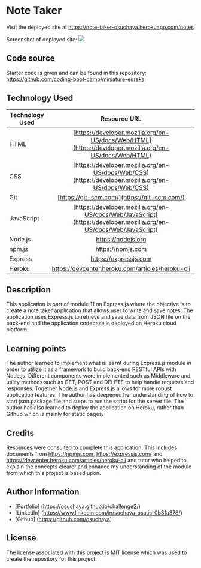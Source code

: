 # Note Taker
Visit the deployed site at https://note-taker-osuchaya.herokuapp.com/notes

Screenshot of deployed site:
![](../Screenshot%202023-04-27%20at%2010.13.29%20PM.png)
## Code source
Starter code is given and can be found in this repository: 
https://github.com/coding-boot-camp/miniature-eureka

## Technology Used
| Technology Used         | Resource URL           | 
| ------------- |:-------------:| 
| HTML    | [https://developer.mozilla.org/en-US/docs/Web/HTML](https://developer.mozilla.org/en-US/docs/Web/HTML) | 
| CSS     | [https://developer.mozilla.org/en-US/docs/Web/CSS](https://developer.mozilla.org/en-US/docs/Web/CSS)      |   
| Git | [https://git-scm.com/](https://git-scm.com/)     |    
| JavaScript | [https://developer.mozilla.org/en-US/docs/Web/JavaScript](https://developer.mozilla.org/en-US/docs/Web/JavaScript) |
| Node.js |  https://nodejs.org | (https://nodejs.org) |
| npm.js | https://npmjs.com | (https://npmjs.com) |
| Express | https://expressjs.com | (https://expressjs.com) |
| Heroku | https://devcenter.heroku.com/articles/heroku-cli | (https://devcenter.heroku.com/articles/heroku-cli) |

## Description

This application is part of module 11 on Express.js where the objective is to create a note taker application that allows user to write and save notes. The application uses Express.js to retrieve and save data from JSON file on the back-end and the application codebase is deployed on Heroku cloud platform.

## Learning points
The author learned to implement what is learnt during Express.js module in order to utilize it as a framework to build back-end RESTful APIs with Node.js. Different components were implemented such as Middleware and utility methods such as GET, POST and DELETE to help handle requests and responses. Together Node.js and Express.js allows for more robust application features. The author has deepened her understanding of how to start json.package file and steps to run the script for the server file. The author has also learned to deploy the application on Heroku, rather than Github which is mainly for static pages. 

## Credits
Resources were consulted to complete this application. This includes documents from https://npmjs.com, https://expressjs.com/ and https://devcenter.heroku.com/articles/heroku-cli and tutor who helped to explain the concepts clearer and enhance my understanding of the module from which this project is based upon.

## Author Information
* [Portfolio] (https://osuchaya.github.io/challenge2/)
* [LinkedIn] (https://www.linkedin.com/in/suchaya-osatis-0b81a378/)
* [Github] (https://github.com/osuchaya)

## License
The license associated with this project is MIT license which was used to create the repository for this project.